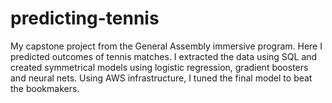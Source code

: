 # predicting-tennis
My capstone project from the General Assembly immersive program. Here I predicted outcomes of tennis matches. I extracted the data using SQL and created symmetrical models using logistic regression, gradient boosters and neural nets. Using AWS infrastructure, I tuned the final model to beat the bookmakers. 
